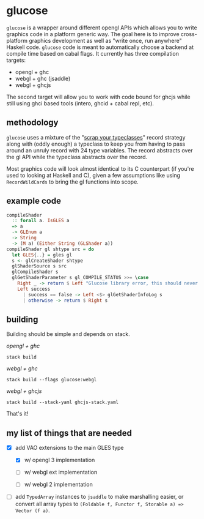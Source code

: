 # glucose
`glucose` is a wrapper around different opengl APIs which allows you to write
graphics code in a platform generic way. The goal here is to improve
cross-platform graphics development as well as "write once, run anywhere"
Haskell code. `glucose` code is meant to automatically choose a backend at
compile time based on cabal flags. It currently has three compilation targets:

* opengl + ghc
* webgl + ghc (jsaddle)
* webgl + ghcjs

The second target will allow you to work with code bound for ghcjs while still
using ghci based tools (intero, ghcid + cabal repl, etc).

## methodology
`glucose` uses a mixture of the "[scrap your
typeclasses](http://www.haskellforall.com/2012/05/scrap-your-type-classes.html)"
record strategy along with (oddly enough) a typeclass to keep you from having
to pass around an unruly record with 24 type variables. The record abstracts
over the gl API while the typeclass abstracts over the record.

Most graphics code will look almost identical to its C counterpart (if you're
used to looking at Haskell and C), given a few assumptions like using
`RecordWildCards` to bring the gl functions into scope.

## example code
```haskell
compileShader
  :: forall a. IsGLES a
  => a
  -> GLEnum a
  -> String
  -> (M a) (Either String (GLShader a))
compileShader gl shtype src = do
  let GLES{..} = gles gl
  s <- glCreateShader shtype
  glShaderSource s src
  glCompileShader s
  glGetShaderParameter s gl_COMPILE_STATUS >>= \case
    Right _ -> return $ Left "Glucose library error, this should never happen."
    Left success
      | success == false -> Left <$> glGetShaderInfoLog s
      | otherwise -> return $ Right s
```
## building
Building should be simple and depends on stack.

_opengl + ghc_

    stack build

_webgl + ghc_

    stack build --flags glucose:webgl

_webgl + ghcjs_

    stack build --stack-yaml ghcjs-stack.yaml

That's it!

## my list of things that are needed

- [x] add VAO extensions to the main GLES type

  - [x] w/ opengl 3   implementation

  - [ ] w/ webgl  ext implementation

  - [ ] w/ webgl  2   implementation

- [ ] add `TypedArray` instances to `jsaddle` to make marshalling easier, or
      convert all array types to
      `(Foldable f, Functor f, Storable a) => Vector (f a)`.
